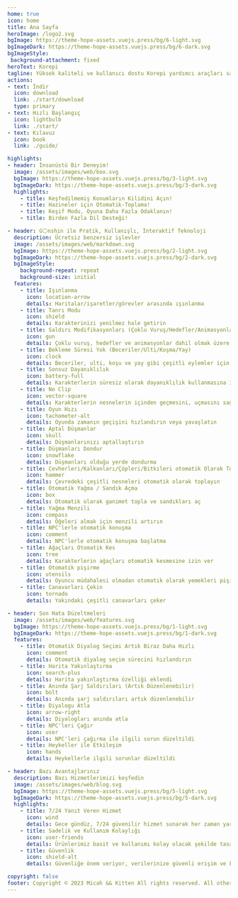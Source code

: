 ```yaml
---
home: true
icon: home
title: Ana Sayfa
heroImage: /logo2.svg
bgImage: https://theme-hope-assets.vuejs.press/bg/6-light.svg
bgImageDark: https://theme-hope-assets.vuejs.press/bg/6-dark.svg
bgImageStyle:
 background-attachment: fixed
heroText: Korepi
tagline: Yüksek kaliteli ve kullanıcı dostu Korepi yardımcı araçları sağlar!
actions:
- text: İndir
  icon: download
  link: ./start/download
  type: primary
- text: Hızlı Başlangıç
  icon: lightbulb
  link: ./start/
- text: Kılavuz
  icon: book
  link: ./guide/

highlights:
- header: İnsanüstü Bir Deneyim!
  image: /assets/images/web/box.svg
  bgImage: https://theme-hope-assets.vuejs.press/bg/3-light.svg
  bgImageDark: https://theme-hope-assets.vuejs.press/bg/3-dark.svg
  highlights:
    - title: Keşfedilmemiş Konumların Kilidini Açın!
    - title: Hazineler için Otomatik-Toplama!
    - title: Keşif Modu, Oyuna Daha Fazla Odaklanın!
    - title: Birden Fazla Dil Desteği!

- header: G⚪nshin ile Pratik, Kullanışlı, İnteraktif Teknoloji
  description: Ücretsiz benzersiz işlevler
  image: /assets/images/web/markdown.svg
  bgImage: https://theme-hope-assets.vuejs.press/bg/2-light.svg
  bgImageDark: https://theme-hope-assets.vuejs.press/bg/2-dark.svg
  bgImageStyle:
    background-repeat: repeat
    background-size: initial
  features:
    - title: Işınlanma
      icon: location-arrow
      details: Haritalar/işaretler/görevler arasında ışınlanma
    - title: Tanrı Modu
      icon: shield
      details: Karakterinizi yenilmez hale getirin
    - title: Saldırı Modifikasyonları (Çoklu Vuruş/Hedefler/Animasyonlar)
      icon: gun
      details: Çoklu vuruş, hedefler ve animasyonlar dahil olmak üzere saldırı özelliklerini değiştirin
    - title: Bekleme Süresi Yok (Beceriler/Ulti/Koşma/Yay)
      icon: clock
      details: Beceriler, ulti, koşu ve yay gibi çeşitli eylemler için bekleme süresini ortadan kaldırın
    - title: Sonsuz Dayanıklılık
      icon: battery-full
      details: Karakterlerin süresiz olarak dayanıklılık kullanmasına izin ver
    - title: No Clip
      icon: vector-square
      details: Karakterlerin nesnelerin içinden geçmesini, uçmasını sağlayın
    - title: Oyun Hızı
      icon: tachometer-alt
      details: Oyunda zamanın geçişini hızlandırın veya yavaşlatın
    - title: Aptal Düşmanlar
      icon: skull
      details: Düşmanlarınızı aptallaştırın
    - title: Düşmanları Dondur
      icon: snowflake
      details: Düşmanları olduğu yerde dondurma
    - title: Cevherleri/Kalkanları/Çöpleri/Bitkileri otomatik Olarak Topla
      icon: hammer
      details: Çevredeki çeşitli nesneleri otomatik olarak toplayın
    - title: Otomatik Yağma / Sandık Açma
      icon: box
      details: Otomatik olarak ganimet topla ve sandıkları aç
    - title: Yağma Menzili
      icon: compass
      details: Öğeleri almak için menzili artırın
    - title: NPC'lerle otomatik konuşma
      icon: comment
      details: NPC'lerle otomatik konuşma başlatma
    - title: Ağaçları Otomatik Kes
      icon: tree
      details: Karakterlerin ağaçları otomatik kesmesine izin ver
    - title: Otomatik pişirme
      icon: utensils
      details: Oyuncu müdahalesi olmadan otomatik olarak yemekleri pişirin
    - title: Canavarları Çekin
      icon: tornado
      details: Yakındaki çeşitli canavarları çeker

- header: Son Hata Düzeltmeleri
  image: /assets/images/web/features.svg
  bgImage: https://theme-hope-assets.vuejs.press/bg/1-light.svg
  bgImageDark: https://theme-hope-assets.vuejs.press/bg/1-dark.svg
  features:
    - title: Otomatik Diyalog Seçimi Artık Biraz Daha Hızlı
      icon: comment
      details: Otomatik diyalog seçim sürecini hızlandırın
    - title: Harita Yakınlaştırma
      icon: search-plus
      details: Harita yakınlaştırma özelliği eklendi
    - title: Anında Şarj Saldırıları (Artık Düzenlenebilir)
      icon: bolt
      details: Anında şarj saldırıları artık düzenlenebilir
    - title: Diyalogu Atla
      icon: arrow-right
      details: Diyalogları anında atla
    - title: NPC'leri Çağır
      icon: user
      details: NPC'leri çağırma ile ilgili sorun düzeltildi
    - title: Heykeller ile Etkileşim
      icon: hands
      details: Heykellerle ilgili sorunlar düzeltildi

- header: Bazı Avantajlarınız
  description: Bazı Hizmetlerimizi keşfedin
  image: /assets/images/web/blog.svg
  bgImage: https://theme-hope-assets.vuejs.press/bg/5-light.svg
  bgImageDark: https://theme-hope-assets.vuejs.press/bg/5-dark.svg
  highlights:
    - title: 7/24 Yanıt Veren Hizmet
      icon: wind
      details: Gece gündüz, 7/24 güvenilir hizmet sunarak her zaman yardıma hazırız.
    - title: Sadelik ve Kullanım Kolaylığı
      icon: user-friends
      details: Ürünlerimiz basit ve kullanımı kolay olacak şekilde tasarlanmıştır ve kullanıcı dostu ve rahat bir deneyim sağlar.
    - title: Güvenlik
      icon: shield-alt
      details: Güvenliğe önem veriyor, verilerinize güvenli erişim ve koruma sağlıyoruz.

copyright: false
footer: Copyright © 2023 Micah && Kitten All rights reserved. All other trademarks, screenshots, logos, and copyrights are the property of their respective owners.
---
```

